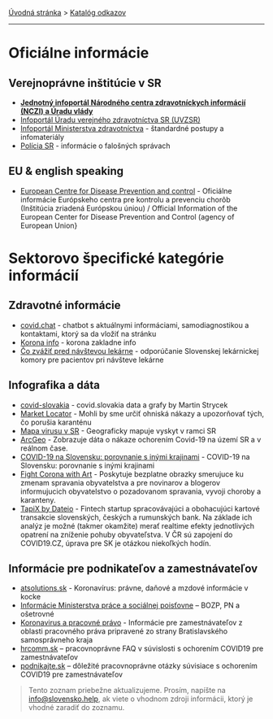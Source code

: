 [Úvodná stránka](../) &gt; [Katalóg odkazov](../katalog.md)

***
# Oficiálne informácie

## Verejnoprávne inštitúcie v SR

* **[Jednotný infoportál Národného centra zdravotníckych informácií (NCZI) a Úradu vlády](https://www.korona.gov.sk/)**
* [Infoportál Úradu verejného zdravotníctva SR (UVZSR)](http://www.uvzsr.sk/index.php?option=com_content&view=category&layout=blog&id=250&Itemid=153)
* [Infoportál Ministerstva zdravotníctva](https://www.standardnepostupy.sk/zverejnene-standardy-rozdelenie/) - štandardné postupy a infomateriály
* [Polícia SR](https://www.facebook.com/hoaxPZ/) - informácie o falošných správach

## EU & english speaking 
* [European Centre for Disease Prevention and control](https://www.ecdc.europa.eu/en/novel-coronavirus-china) -  Oficiálne informácie Európskeho centra pre kontrolu a prevenciu chorôb (Inštitúcia zriadená Európskou úniou) / Official Information of the European Center for Disease Prevention and Control (agency of European Union}

# Sektorovo špecifické kategórie informácií

## Zdravotné informácie
* [covid.chat](https://covid.chat) - chatbot s aktuálnymi informáciami, samodiagnostikou a kontaktami, ktorý sa da vložiť na stránku
* [Korona info](https://koronainfo.sk/) - korona zakladne info
* [Čo zvážiť pred návštevou lekárne](https://www.slek.sk/storage/Korona_press.pdf?fbclid=IwAR3mGZ7-vwlPlz6ycrEErqnr9uS6FFg60LQ31A_3BflHMhlKtVDkk8LJC4Q) - odporúčanie Slovenskej lekárnickej komory pre pacientov pri návšteve lekárne

## Infografika a dáta
* [covid-slovakia](https://tinyurl.com/covid-slovakia) - covid.slovakia data a grafy by Martin Strycek
* [Market Locator](https://dennikn.sk/1800166/expert-na-lokalizaciu-mobilov-mohli-by-sme-urcit-ohniska-nakazy-a-upozornovat-tych-co-porusia-karantenu/?cst=6f51be7d81c769c4c22a844959389f007debd2ad) - Mohli by sme určiť ohniská nákazy a upozorňovať tých, čo porušia karanténu
* [Mapa virusu v SR](https://www.mapavirusu.sk) - Geograficky mapuje vyskyt v ramci SR
* [ArcGeo](https://www.arcgis.com/apps/opsdashboard/index.html#/5fe83e34abc14349b7d2fcd5c48c6c85) - Zobrazuje dáta o nákaze ochorením Covid-19  na území SR a v reálnom čase.
* [COVID-19 na Slovensku: porovnanie s inými krajinami](https://qsmd.github.io/covid19slovakia/) - COVID-19 na Slovensku: porovnanie s inými krajinami
* [Fight Corona with Art](https://tasteminty.com/page/fight-corona-with-art/) - Poskytuje bezplatne obrazky smerujuce ku zmenam spravania obyvatelstva a pre novinarov a blogerov informujucich obyvatelstvo o pozadovanom spravania, vyvoji choroby a karanteny.
* [TapiX by Dateio](https://dateio.eu/tapix) - Fintech startup spracovávajúci a obohacujúci kartové transakcie slovenských, českých a rumunských bank. Na základe ich analýz je možné (takmer okamžite) merať realtime efekty jednotlivých opatrení na zníženie pohuby obyvateľstva. V ČR sú zapojení do COVID19.CZ, úprava pre SK je otázkou niekoľkých hodín.

## Informácie pre podnikateľov a zamestnávateľov
* [atsolutions.sk](https://atsolutions.sk/blog/koronavirus-pravne-danove-a-mzdove-informacie-v-kocke) - Koronavírus: právne, daňové a mzdové informácie v kocke 
* [Informácie Ministerstva práce a sociálnej poisťovne](https://www.employment.gov.sk/sk/informacie-media/aktuality/koronavirus-pracovne-pravo-pn-osetrovne.html) – BOZP, PN a ošetrovné
* [Koronavirus a pracovné právo](https://bratislavskykraj.sk/zamestnanie/) - Informácie pre zamestnávateľov z oblasti pracovného práva pripravené zo strany Bratislavského samosprávneho kraja
* [hrcomm.sk](https://www.hrcomm.sk/aktuality/coronavirus-najcastejsie-otazky-a-odpovede-pre-zamestnavate-ov_343) – pracovnoprávne FAQ  v súvislosti s ochorením COVID19 pre zamestnávateľov
* [podnikajte.sk](https://www.podnikajte.sk/pracovne-pravo-bozp/koronavirus-pracovne-pravo-dolezite-otazky) – dôležité pracovnoprávne otázky súvisiace s ochorením COVID19 pre zamestnávateľov

> Tento zoznam priebežne aktualizujeme. Prosím, napíšte na info@slovensko.help, ak viete o vhodnom zdroji informácii, ktorý je vhodné zaradiť do zoznamu.
